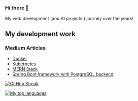 ### Hi there 👋

My web development (and AI projects!) journey over the years!

## My development work

### Medium Articles
- [Docker](https://medium.com/@neozhixuan_41493/docker-in-simple-terms-54512dd66a84)
- [Kubernetes](https://medium.com/@neozhixuan_41493/kubernetes-in-simple-terms-6570f917f8c5)
- [MERN Stack](https://medium.com/@neozhixuan_41493/why-use-mern-basics-to-mern-5badf60cb866)
- [Spring Boot framework with PostgreSQL backend](https://medium.com/@neozhixuan_41493/why-use-spring-boot-creating-your-first-spring-boot-x-postgresql-backend-066e498115d8)

[![GitHub Streak](https://github-readme-streak-stats.herokuapp.com/?user=neozhixuan&theme=blue-green)](https://git.io/streak-stats)

[![My top languages](https://github-readme-stats.vercel.app/api/top-langs/?username=neozhixuan&theme=blue-green)](https://github.com/anuraghazra/github-readme-stats) 
